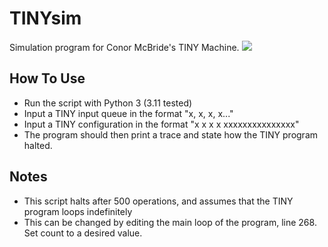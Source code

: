 # TINYsim
Simulation program for Conor McBride's TINY Machine.
![](https://user-images.githubusercontent.com/30571778/32622915-62d064a6-c57c-11e7-9242-d514947e9bec.png)
## How To Use
+ Run the script with Python 3 (3.11 tested)
+ Input a TINY input queue in the format "x, x, x, x..."
+ Input a TINY configuration in the format "x x x x  xxxxxxxxxxxxxxx"
+ The program should then print a trace and state how the TINY program halted.

## Notes
+ This script halts after 500 operations, and assumes that the TINY program loops indefinitely
+ This can be changed by editing the main loop of the program, line 268. Set count to a desired value.
